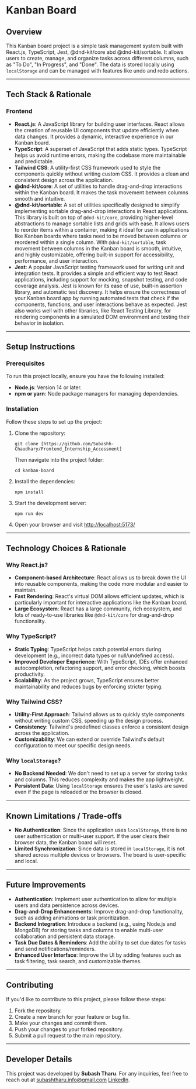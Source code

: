   <h1>Kanban Board</h1>

  <h2>Overview</h2>
  <p>This Kanban board project is a simple task management system built with React.js, TypeScript, Jest, @dnd-kit/core abd @dnd-kit/sortable. It allows users to create, manage, and organize tasks across different columns, such as "To Do", "In Progress", and "Done". The data is stored locally using <code>localStorage</code> and can be managed with features like undo and redo actions.</p>

  <hr>

  <h2>Tech Stack & Rationale</h2>

  <h3>Frontend</h3>
  <ul>
    <li><strong>React.js</strong>: A JavaScript library for building user interfaces. React allows the creation of reusable UI components that update efficiently when data changes. It provides a dynamic, interactive experience in our Kanban board.</li>
    <li><strong>TypeScript</strong>: A superset of JavaScript that adds static types. TypeScript helps us avoid runtime errors, making the codebase more maintainable and predictable.</li>
    <li><strong>Tailwind CSS</strong>: A utility-first CSS framework used to style the components quickly without writing custom CSS. It provides a clean and consistent design across the application.</li>
    <li><strong>@dnd-kit/core</strong>: A set of utilities to handle drag-and-drop interactions within the Kanban board. It makes the task movement between columns smooth and intuitive.</li>
    <li><strong>@dnd-kit/sortable</strong>: A set of utilities specifically designed to simplify implementing sortable drag-and-drop interactions in React applications. 
      This library is built on top of <code>@dnd-kit/core</code>, providing higher-level abstractions to manage sortable lists and grids with ease. It allows users to reorder items within a container, 
      making it ideal for use in applications like Kanban boards where tasks need to be moved between columns or reordered within a single column. With <code>@dnd-kit/sortable</code>, 
      task movement between columns in the Kanban board is smooth, intuitive, and highly customizable, offering built-in support for accessibility, performance, and user interaction.</li>
    <li><strong>Jest</strong>: A popular JavaScript testing framework used for writing unit and integration tests. It provides a simple and efficient way to test React applications, including support for 
      mocking, snapshot testing, and code coverage analysis. Jest is known for its ease of use, built-in assertion library, and automatic test discovery. It helps ensure the correctness of your Kanban 
      board app by running automated tests that check if the components, functions, and user interactions behave as expected. Jest also works well with other libraries, like React Testing Library, for 
      rendering components in a simulated DOM environment and testing their behavior in isolation.</li>


  </ul>

  <hr>

  <h2>Setup Instructions</h2>

  <h3>Prerequisites</h3>
  <p>To run this project locally, ensure you have the following installed:</p>
  <ul>
    <li><strong>Node.js</strong>: Version 14 or later.</li>
    <li><strong>npm or yarn</strong>: Node package managers for managing dependencies.</li>
  </ul>

  <h3>Installation</h3>
  <p>Follow these steps to set up the project:</p>
  <ol>
    <li>Clone the repository:
      <pre><code>git clone [https://github.com/Subashh-Chaudhary/Frontend_Internship_Accessment]</code></pre>
      <p>Then navigate into the project folder:</p>
      <pre><code>cd kanban-board</code></pre>
    </li>
    <li>Install the dependencies:
      <pre><code>npm install</code></pre>
    </li>
    <li>Start the development server:
      <pre><code>npm run dev</code></pre>
    </li>
    <li>Open your browser and visit <a href="http://localhost:3000" target="_blank">http://localhost:5173/</a></li>
  </ol>

  <hr>

  <h2>Technology Choices & Rationale</h2>

  <h3>Why React.js?</h3>
  <ul>
    <li><strong>Component-based Architecture</strong>: React allows us to break down the UI into reusable components, making the code more modular and easier to maintain.</li>
    <li><strong>Fast Rendering</strong>: React's virtual DOM allows efficient updates, which is particularly important for interactive applications like the Kanban board.</li>
    <li><strong>Large Ecosystem</strong>: React has a large community, rich ecosystem, and lots of ready-to-use libraries like <code>@dnd-kit/core</code> for drag-and-drop functionality.</li>
  </ul>

  <h3>Why TypeScript?</h3>
  <ul>
    <li><strong>Static Typing</strong>: TypeScript helps catch potential errors during development (e.g., incorrect data types or null/undefined access).</li>
    <li><strong>Improved Developer Experience</strong>: With TypeScript, IDEs offer enhanced autocompletion, refactoring support, and error checking, which boosts productivity.</li>
    <li><strong>Scalability</strong>: As the project grows, TypeScript ensures better maintainability and reduces bugs by enforcing stricter typing.</li>
  </ul>

  <h3>Why Tailwind CSS?</h3>
  <ul>
    <li><strong>Utility-First Approach</strong>: Tailwind allows us to quickly style components without writing custom CSS, speeding up the design process.</li>
    <li><strong>Consistency</strong>: Tailwind's predefined classes enforce a consistent design across the application.</li>
    <li><strong>Customizability</strong>: We can extend or override Tailwind's default configuration to meet our specific design needs.</li>
  </ul>

  <h3>Why <code>localStorage</code>?</h3>
  <ul>
    <li><strong>No Backend Needed</strong>: We don't need to set up a server for storing tasks and columns. This reduces complexity and makes the app lightweight.</li>
    <li><strong>Persistent Data</strong>: Using <code>localStorage</code> ensures the user's tasks are saved even if the page is reloaded or the browser is closed.</li>
  </ul>

  <hr>

  <h2>Known Limitations / Trade-offs</h2>
  <ul>
    <li><strong>No Authentication</strong>: Since the application uses <code>localStorage</code>, there is no user authentication or multi-user support. If the user clears their browser data, the Kanban board will reset.</li>
    <li><strong>Limited Synchronization</strong>: Since data is stored in <code>localStorage</code>, it is not shared across multiple devices or browsers. The board is user-specific and local.</li>
  </ul>

  <hr>

  <h2>Future Improvements</h2>
  <ul>
    <li><strong>Authentication</strong>: Implement user authentication to allow for multiple users and data persistence across devices.</li>
    <li><strong>Drag-and-Drop Enhancements</strong>: Improve drag-and-drop functionality, such as adding animations or task prioritization.</li>
    <li><strong>Backend Integration</strong>: Introduce a backend (e.g., using Node.js and MongoDB) for storing tasks and columns to enable multi-user collaboration and persistent data storage.</li>
    <li><strong>Task Due Dates & Reminders</strong>: Add the ability to set due dates for tasks and send notifications/reminders.</li>
    <li><strong>Enhanced User Interface</strong>: Improve the UI by adding features such as task filtering, task search, and customizable themes.</li>
  </ul>

  <hr>

  <h2>Contributing</h2>
  <p>If you'd like to contribute to this project, please follow these steps:</p>
  <ol>
    <li>Fork the repository.</li>
    <li>Create a new branch for your feature or bug fix.</li>
    <li>Make your changes and commit them.</li>
    <li>Push your changes to your forked repository.</li>
    <li>Submit a pull request to the main repository.</li>
  </ol>

  <hr>
  
<h2>Developer Details</h2>
<p>This project was developed by <strong>Subash Tharu</strong>. For any inquiries, feel free to reach out at <a href="subashtharu.info@gmail.com">subashtharu.info@gmail.com</a>  <a href="https://www.linkedin.com/in/developer-subash/">LinkedIn</a>.</p>
